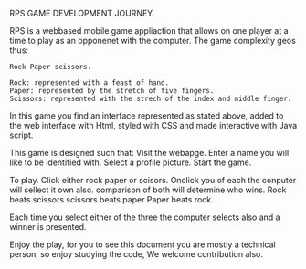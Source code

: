 RPS GAME DEVELOPMENT JOURNEY.

RPS is a webbased mobile game appliaction that allows on one player at a time to play as an opponenet with the computer. The game complexity geos thus:

    Rock Paper scissors.

    Rock: represented with a feast of hand.
    Paper: represented by the stretch of five fingers. 
    Scissors: represented with the strech of the index and middle finger. 

In this game you find an interface represented as stated above, added to the web interface with Html, styled with CSS and made interactive with Java script.

This game is designed such that:
Visit the webapge.
Enter a name you will like to be identified with.
Select a profile picture.
Start the game. 


To play.
Click either rock paper or scisors.
Onclick you of each the conputer will sellect it own also.
comparison of both will determine who wins.
     Rock beats scissors
     scissors beats paper
     Paper beats rock.

Each time you select either of the three the computer selects also and a winner is presented.

Enjoy the play, for you to see this document you are mostly a technical person, so enjoy studying the code, We welcome contribution also. 
